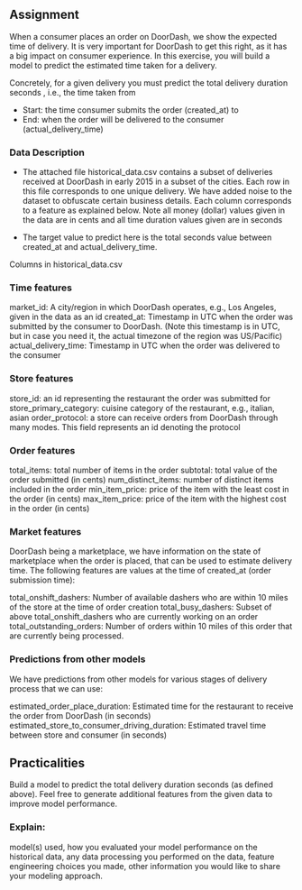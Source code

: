 ## Assignment

When a consumer places an order on DoorDash, we show the expected time of delivery. It is very important for DoorDash to get this right, as it has a big impact on consumer experience. In this exercise, you will build a model to predict the estimated time taken for a delivery.

Concretely, for a given delivery you must predict the total delivery duration seconds , i.e., the time taken from

+ Start: the time consumer submits the order (created_at) to
+ End: when the order will be delivered to the consumer (actual_delivery_time)


### Data Description

+ The attached file historical_data.csv contains a subset of deliveries received at DoorDash in early 2015 in a subset of the cities. Each row in this file corresponds   to one unique delivery. We have added noise to the dataset to obfuscate certain business details. Each column corresponds to a feature as explained below. Note all     money (dollar) values given in the data are in cents and all time duration values given are in seconds

+ The target value to predict here is the total seconds value between created_at and actual_delivery_time.

Columns in historical_data.csv

### Time features

market_id: A city/region in which DoorDash operates, e.g., Los Angeles, given in the data as an id
created_at: Timestamp in UTC when the order was submitted by the consumer to DoorDash. (Note this timestamp is in UTC, but in case you need it, the actual timezone of the region was US/Pacific)
actual_delivery_time: Timestamp in UTC when the order was delivered to the consumer

### Store features

store_id: an id representing the restaurant the order was submitted for
store_primary_category: cuisine category of the restaurant, e.g., italian, asian
order_protocol: a store can receive orders from DoorDash through many modes. This field represents an id denoting the protocol

### Order features

total_items: total number of items in the order
subtotal: total value of the order submitted (in cents)
num_distinct_items: number of distinct items included in the order
min_item_price: price of the item with the least cost in the order (in cents)
max_item_price: price of the item with the highest cost in the order (in cents)

### Market features

DoorDash being a marketplace, we have information on the state of marketplace when the order is placed, that can be used to estimate delivery time. The following features are values at the time of created_at (order submission time):

total_onshift_dashers: Number of available dashers who are within 10 miles of the store at the time of order creation
total_busy_dashers: Subset of above total_onshift_dashers who are currently working on an order
total_outstanding_orders: Number of orders within 10 miles of this order that are currently being processed.

### Predictions from other models

We have predictions from other models for various stages of delivery process that we can use:

estimated_order_place_duration: Estimated time for the restaurant to receive the order from DoorDash (in seconds)
estimated_store_to_consumer_driving_duration: Estimated travel time between store and consumer (in seconds)


## Practicalities
Build a model to predict the total delivery duration seconds (as defined above). Feel free to generate additional features from the given data to improve model performance. 

### Explain:

model(s) used,
how you evaluated your model performance on the historical data,
any data processing you performed on the data,
feature engineering choices you made,
other information you would like to share your modeling approach.
